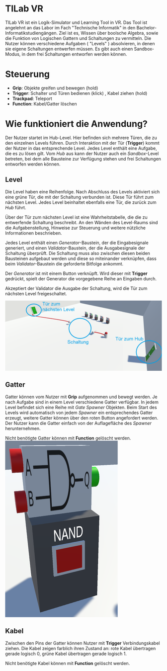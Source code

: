 ﻿# TILab VR
TILab VR ist ein Logik-Simulator und Learning Tool in VR. Das Tool ist angelehnt an das Labor im Fach "Technische Informatik" in den Bachelor-Informatikstudiengängen. Ziel ist es, Wissen über boolsche Algebra, sowie die Funktion von Logischen Gattern und Schaltungen zu vermitteln.
Die Nutzer können verschiedene Aufgaben ( "Levels" ) absolvieren, in denen sie eigene Schaltungen entwerfen müssen.
Es gibt auch einen Sandbox-Modus, in dem frei Schaltungen entworfen werden können.

# Steuerung
- **Grip**: Objekte greifen und bewegen (hold)
- **Trigger**: Schalter und Türen bedienen (klick) , Kabel ziehen (hold)
- **Trackpad**: Teleport
- **Function**: Kabel/Gatter löschen

# Wie funktioniert die Anwendung?
Der Nutzer startet im Hub-Level. Hier befinden sich mehrere Türen, die zu den einzelnen Levels führen. Durch Interaktion mit der Tür (**Trigger**) kommt der Nutzer in das entsprechende Level. Jedes Level enthält eine Aufgabe, die es zu lösen gilt. Vom *Hub* aus kann der Nutzer auch ein *Sandbox*-Level betreten, bei dem alle Bausteine zur Verfügung stehen und frei Schaltungen entworfen werden können.

## Level
Die Level haben eine Reihenfolge. Nach Abschluss des Levels aktiviert sich eine grüne Tür, die mit der Schaltung verbunden ist. Diese Tür führt zum nächsten Level. Jedes Level beinhaltet ebenfalls eine Tür, die zurück zum *Hub* führt.

Über der Tür zum nächsten Level ist eine Wahrheitstabelle, die die zu entwerfende Schaltung beschreibt. An den Wänden des Level-Raums sind die Aufgabenstellung, Hinweise zur Steuerung und weitere nützliche Informationen beschrieben.

Jedes Level enthält einen *Generator*-Baustein, der die Eingabesignale generiert, und einen *Validator*-Baustein, der die Ausgabesignale der Schaltung überprüft. Die Schaltung muss also zwischen diesen beiden Bausteinen aufgebaut werden und diese so miteinander verknüpfen, dass beim *Validator*-Baustein die geforderte Bitfolge ankommt. 

Der *Generator* ist mit einem Button verknüpft. Wird dieser mit **Trigger** gedrückt, spielt der Generator die vorgegebene Reihe an Eingaben durch.

Akzeptiert der Validator die Ausgabe der Schaltung, wird die Tür zum nächsten Level freigeschaltet.

![Level](images/LevelScreen.PNG)

## Gatter
Gatter können vom Nutzer mit **Grip** aufgenommen und bewegt werden. Je nach Aufgabe sind in einem Level verschiedene Gatter verfügbar. In jedem Level befindet sich eine Reihe mit *Gate Spawner* Objekten. Beim Start des Levels wird automatisch von jedem *Spawner* ein entsprechendes Gatter erzeugt, weitere Gatter können über den roten Button angefordert werden. Der Nutzer kann die Gatter einfach von der Auflagefläche des *Spawner* herunternehmen. 

Nicht benötigte Gatter können mit **Function** gelöscht werden.
![Spawner](images/Spawner.PNG)
## Kabel

Zwischen den Pins der Gatter können Nutzer mit **Trigger** Verbindungskabel ziehen. Die Kabel zeigen farblich ihren Zustand an: rote Kabel übertragen gerade logisch 0, grüne Kabel übertragen gerade logisch 1.

Nicht benötigte Kabel können mit **Function** gelöscht werden.

